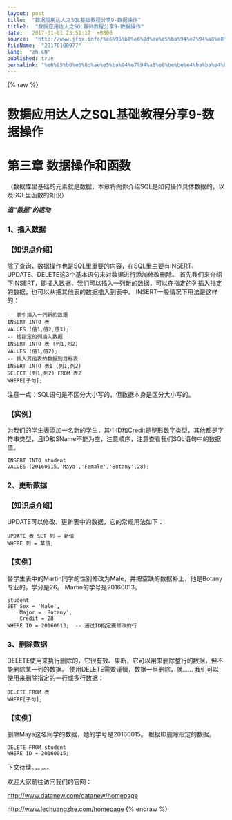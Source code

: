 ```yaml
---
layout: post
title:  "数据应用达人之SQL基础教程分享9-数据操作"
title2:  "数据应用达人之SQL基础教程分享9-数据操作"
date:   2017-01-01 23:51:17  +0800
source:  "http://www.jfox.info/%e6%95%b0%e6%8d%ae%e5%ba%94%e7%94%a8%e8%be%be%e4%ba%ba%e4%b9%8bsql%e5%9f%ba%e7%a1%80%e6%95%99%e7%a8%8b%e5%88%86%e4%ba%ab9-%e6%95%b0%e6%8d%ae%e6%93%8d%e4%bd%9c.html"
fileName:  "20170100977"
lang:  "zh_CN"
published: true
permalink: "%e6%95%b0%e6%8d%ae%e5%ba%94%e7%94%a8%e8%be%be%e4%ba%ba%e4%b9%8bsql%e5%9f%ba%e7%a1%80%e6%95%99%e7%a8%8b%e5%88%86%e4%ba%ab9-%e6%95%b0%e6%8d%ae%e6%93%8d%e4%bd%9c.html"
---
```

{% raw %}
# 数据应用达人之SQL基础教程分享9-数据操作 


# 第三章 数据操作和函数

（数据库里基础的元素就是数据，本章将向你介绍SQL是如何操作具体数据的，以及SQL里函数的知识）

***造“数据”的运动***

### 1、插入数据

### 【知识点介绍】

除了查询，数据操作也是SQL里重要的内容，在SQL里主要有INSERT、UPDATE、DELETE这3个基本语句来对数据进行添加修改删除。
首先我们来介绍下INSERT，即插入数据，我们可以插入一列新的数据，可以在指定的列插入指定的数据，也可以从把其他表的数据插入到表中。
INSERT一般情况下用法是这样的：

    -- 表中插入一列新的数据
    INSERT INTO 表
    VALUES (值1,值2,值3);
    -- 给指定的列插入数据
    INSERT INTO 表 (列1,列2)
    VALUES (值1,值2);
    -- 插入其他表的数据到目标表
    INSERT INTO 表1 (列1,列2)
    SELECT (列1,列2) FROM 表2
    WHERE[子句]; 

注意一点：SQL语句是不区分大小写的，但数据本身是区分大小写的。

### 【实例】

为我们的学生表添加一名新的学生，其中ID和Credit是整形数字类型，其他都是字符串类型，且ID和SName不能为空，注意顺序，注意查看我们SQL语句中的数据值。

    INSERT INTO student
    VALUES (20160015,'Maya','Female','Botany',28);

### 2、更新数据

### 【知识点介绍】

UPDATE可以修改、更新表中的数据，它的常规用法如下：

    UPDATE 表 SET 列 = 新值 
    WHERE 列 = 某值;

### 【实例】

替学生表中的Martin同学的性别修改为Male，并把空缺的数据补上，他是Botany专业的，学分是26。
Martin的学号是20160013。

    student
    SET Sex = 'Male',
        Major = 'Botany',
        Credit = 28
    WHERE ID = 20160013;  -- 通过ID指定要修改的行

### 3、删除数据

DELETE使用来执行删除的，它很有效、果断，它可以用来删除整行的数据，但不能删除某一列的数据。
使用DELETE需要谨慎，数据一旦删除，就……
我们可以使用来删除指定的一行或多行数据：

    DELETE FROM 表
    WHERE[子句];

### 【实例】

删除Maya这名同学的数据，她的学号是20160015。
根据ID删除指定的数据。

    DELETE FROM student
    WHERE ID = 20160015;

下文待续。。。。。。

欢迎大家前往访问我们的官网：

http://www.datanew.com/datanew/homepage

http://www.lechuangzhe.com/homepage
{% endraw %}
